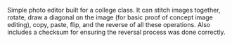 Simple photo editor built for a college class.
It can stitch images together, rotate, draw a diagonal on the image (for basic proof of concept image editing), copy, paste, flip, and the reverse of all these operations.
Also includes a checksum for ensuring the reversal process was done correctly.
